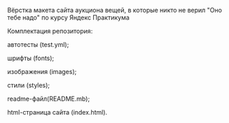 Вёрстка макета сайта аукциона вещей, в которые никто не верил "Оно тебе надо" по курсу Яндекс Практикума

Комплектация репозитория:

автотесты (test.yml);

шрифты (fonts);

изображения (images);

стили (styles);

readme-файл(README.mb);

html-страница сайта (index.html).
